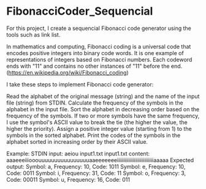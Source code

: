 # FibonacciCoder_Sequencial
For this project, I create a sequencial Fibonacci code generator using the tools such as link list.

In mathematics and computing, Fibonacci coding is a universal code that encodes positive integers into binary code words. It is one example of representations of integers based on Fibonacci numbers. Each codeword ends with "11" and contains no other instances of "11" before the end. (https://en.wikipedia.org/wiki/Fibonacci_coding)

I take these steps to implement Fibonacci code generator:

Read the alphabet of the original message (string) and the name of the input file (string) from STDIN.
Calculate the frequency of the symbols in the alphabet in the input file. 
Sort the alphabet in decreasing order based on the frequency of the symbols. If two or more symbols have the same frequency, I use the symbol's ASCII value to break the tie (the higher the value, the higher the priority).
Assign a positive integer value (starting from 1) to the symbols in the sorted alphabet. 
Print the codes of the symbols in the alphabet sorted in increasing order by their ASCII value.


Example:
STDIN input:
aeiou 
input1.txt
input1.txt content:
aaaeeeiiiooouuuuuuuuuuuuuuuuaaeeeeeeeiiiiiiiiiiiiiiiiiiiiiiiiiiiiaaaaa
Expected output:
Symbol: a, Frequency: 10, Code: 1011
Symbol: e, Frequency: 10, Code: 0011
Symbol: i, Frequency: 31, Code: 11
Symbol: o, Frequency: 3, Code: 00011
Symbol: u, Frequency: 16, Code: 011
